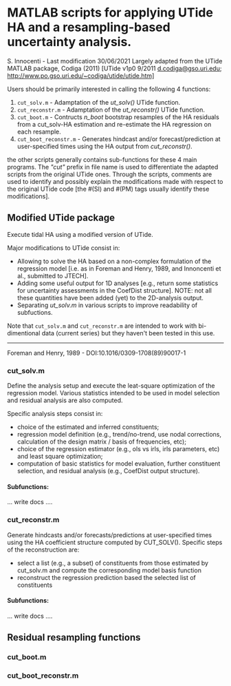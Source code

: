 # MATLAB scripts for applying UTide HA and a resampling-based uncertainty analysis. 
S. Innocenti - Last modification 30/06/2021
Largely adapted from the UTide MATLAB package, Codiga (2011)
[UTide v1p0 9/2011 d.codiga@gso.uri.edu; http://www.po.gso.uri.edu/~codiga/utide/utide.htm]

Users should be primarily interested in calling the following 4 functions:
1. `cut_solv.m`     - Adamptation of the *_ut_solv()_* UTide function. 
2. `cut_reconstr.m` - Adamptation of the *_ut_reconstr()_* UTide function.
3. `cut_boot.m`     - Contructs *_n_boot_* bootstrap resamples of the HA residuals from a cut_solv-HA estimation and re-estimate the HA regression on each resample. 
4. `cut_boot_reconstr.m` - Generates hindcast and/or forecast/prediction at user-specified times
using the HA output from *_cut_reconstr()_*.

the other scripts generally contains sub-functions for these 4 main programs. 
The *_"cut"_* prefix in file name is used to differentiate the adapted scripts from the original UTide ones. Through the scripts, comments are used to identify and possibly explain the modifications made 
with respect to the original UTide code [the #(SI) and #(PM) tags usually identify these modifications]. 



## Modified UTide package
Execute tidal HA using a modified version of UTide. 

Major modifications to UTide consist in:
* Allowing to solve the HA based on a non-complex formulation of the regression model 
[i.e. as in Foreman and Henry, 1989, and Innoncenti et al., submitted to JTECH].
*  Adding some useful output for 1D analyses [e.g., return some statistics for uncertainty assessments in the CoefDist structure]. NOTE: not all these quantities have been added (yet) to the 2D-analysis output.
* Separating *_ut_solv.m_* in various scripts to improve readability of subfuctions.

Note that `cut_solv.m` and  `cut_reconstr.m` are intended to work with bi-dimentional data (current series) but they haven't been tested in this use. 

---- 
Foreman and Henry, 1989 - DOI:10.1016/0309-1708(89)90017-1


### cut_solv.m 
Define the analysis setup and execute the leat-square optimization of the regression model. 
Various statistics intended to be used in model selection and residual analysis are also computed. 

Specific analysis steps consist in:
- choice of the estimated and inferred constituents;  
- regression model definition (e.g., trend/no-trend, use nodal corrections, calculation of the design matrix / basis of frequencies, etc);
- choice of the regression estimator (e.g., ols vs irls, irls parameters, etc) and least square optimization; 
- computation of basic statistics for model evaluation, further constituent selection, and residual analysis (e.g., CoefDist output structure).

#### Subfunctions:
... write docs ....

### cut_reconstr.m 
Generate hindcasts and/or forecasts/predictions at user-specified times using the HA coefficient structure computed by CUT_SOLV(). Specific steps of the reconstruction are:
* select a list (e.g., a subset) of constituents from those estimated by cut_solv.m and compute the corresponding model basis function 
* reconstruct the regression prediction based the selected list of constituents

#### Subfunctions:
... write docs ....

## Residual resampling functions 

### cut_boot.m 
### cut_boot_reconstr.m 